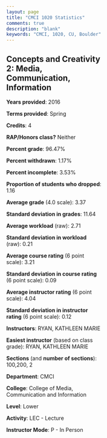```yaml
---
layout: page
title: "CMCI 1020 Statistics"
comments: true
description: "blank"
keywords: "CMCI, 1020, CU, Boulder"
--- 
```

<head>
<script src="https://ajax.googleapis.com/ajax/libs/jquery/2.1.3/jquery.min.js"></script>
<script src="https://dl.dropboxusercontent.com/s/pc42nxpaw1ea4o9/highcharts.js?dl=0"></script>
<!-- <script src="../assets/js/highcharts.js"></script> -->
<style type="text/css">@font-face {
	font-family: "Bebas Neue";
	src: url(https://www.filehosting.org/file/details/544349/BebasNeue%20Regular.otf) format("opentype");
	}
	h1.Bebas { 
		font-family: "Bebas Neue", Verdana, Tahoma;
	}
</style>
</head>
<body>
	<div id="container" style="float: right; width: 45%; height: 88%; margin-left: 2.5%; margin-right: 2.5%;"></div>
	<script language="JavaScript">
		$(document).ready(function() {
		var chart = {type: 'column'};
		var title = {text: 'Grade Distribution'};
		var xAxis = {categories: ['A','B','C','D','F'],crosshair: true};
		var yAxis = {min: 0,title: {text: 'Percentage'}};
		var tooltip = {headerFormat: '<center><b><span style="font-size:20px">{point.key}</span></b></center>',
		               pointFormat: '<td style="padding:0"><b>{point.y:.1f}%</b></td>',
		               footerFormat: '</table>',shared: true,useHTML: true};
		var plotOptions = {column: {pointPadding: 0.0,borderWidth: 0}};  
		var credits = {enabled: false};var series= [{name: 'Percent',data: [55.15,35.15,6.67,1.21,1.82,]}];
		var json = {};
		json.chart = chart;
		json.title = title;
		json.tooltip = tooltip;
		json.xAxis = xAxis;
		json.yAxis = yAxis;  
		json.series = series;
		json.plotOptions = plotOptions;  
		json.credits = credits;
		$('#container').highcharts(json);
	});
	</script>
</body>
			   
## Concepts and Creativity 2: Media, Communication, Information

**Years provided**: 2016

**Terms provided**: Spring

**Credits**: 4

**RAP/Honors class?** Neither

**Percent grade**: 96.47%

**Percent withdrawn**: 1.17%

**Percent incomplete**: 3.53%

**Proportion of students who dropped**: 1.16

**Average grade** (4.0 scale): 3.37

**Standard deviation in grades**: 11.64

**Average workload** (raw): 2.71

**Standard deviation in workload** (raw): 0.21

**Average course rating** (6 point scale): 3.21

**Standard deviation in course rating** (6 point scale): 0.09

**Average instructor rating** (6 point scale): 4.04

**Standard deviation in instructor rating** (6 point scale): 0.12

**Instructors**: RYAN, KATHLEEN MARIE

**Easiest instructor** (based on class grade): RYAN, KATHLEEN MARIE

**Sections** (and **number of sections**): 100,200, 2

**Department**: CMCI

**College**: College of Media, Communication and Information

**Level**: Lower

**Activity**: LEC - Lecture

**Instructor Mode**: P  - In Person